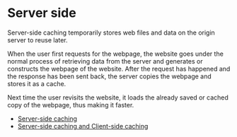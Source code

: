 # Server side

Server-side caching temporarily stores web files and data on the origin server to reuse later.

When the user first requests for the webpage, the website goes under the normal process of retrieving data from the server and generates or constructs the webpage of the website. After the request has happened and the response has been sent back, the server copies the webpage and stores it as a cache.

Next time the user revisits the website, it loads the already saved or cached copy of the webpage, thus making it faster.

- [Server-side caching ](https://www.starwindsoftware.com/resource-library/server-side-caching/)
- [Server-side caching and Client-side caching](https://www.codingninjas.com/codestudio/library/server-side-caching-and-client-side-caching)

